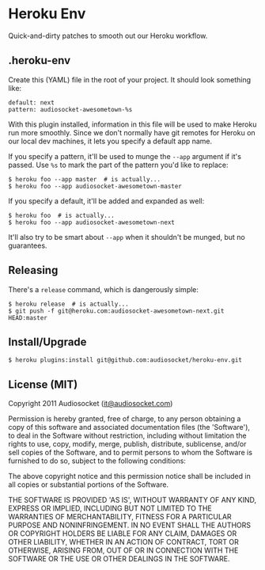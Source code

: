 # Heroku Env

Quick-and-dirty patches to smooth out our Heroku workflow.

## .heroku-env

Create this (YAML) file in the root of your project. It should look
something like:

    default: next
    pattern: audiosocket-awesometown-%s

With this plugin installed, information in this file will be used to
make Heroku run more smoothly. Since we don't normally have git
remotes for Heroku on our local dev machines, it lets you specify a
default app name.

If you specify a pattern, it'll be used to munge the `--app` argument
if it's passed. Use `%s` to mark the part of the pattern you'd like to
replace:

    $ heroku foo --app master  # is actually...
    $ heroku foo --app audiosocket-awesometown-master

If you specify a default, it'll be added and expanded as well:

    $ heroku foo  # is actually...
    $ heroku foo --app audiosocket-awesometown-next

It'll also try to be smart about `--app` when it shouldn't be munged,
but no guarantees.

## Releasing

There's a `release` command, which is dangerously simple:

    $ heroku release  # is actually...
    $ git push -f git@heroku.com:audiosocket-awesometown-next.git HEAD:master

## Install/Upgrade

    $ heroku plugins:install git@github.com:audiosocket/heroku-env.git

## License (MIT)

Copyright 2011 Audiosocket (it@audiosocket.com)

Permission is hereby granted, free of charge, to any person obtaining
a copy of this software and associated documentation files (the
'Software'), to deal in the Software without restriction, including
without limitation the rights to use, copy, modify, merge, publish,
distribute, sublicense, and/or sell copies of the Software, and to
permit persons to whom the Software is furnished to do so, subject to
the following conditions:

The above copyright notice and this permission notice shall be
included in all copies or substantial portions of the Software.

THE SOFTWARE IS PROVIDED 'AS IS', WITHOUT WARRANTY OF ANY KIND,
EXPRESS OR IMPLIED, INCLUDING BUT NOT LIMITED TO THE WARRANTIES OF
MERCHANTABILITY, FITNESS FOR A PARTICULAR PURPOSE AND NONINFRINGEMENT.
IN NO EVENT SHALL THE AUTHORS OR COPYRIGHT HOLDERS BE LIABLE FOR ANY
CLAIM, DAMAGES OR OTHER LIABILITY, WHETHER IN AN ACTION OF CONTRACT,
TORT OR OTHERWISE, ARISING FROM, OUT OF OR IN CONNECTION WITH THE
SOFTWARE OR THE USE OR OTHER DEALINGS IN THE SOFTWARE.
